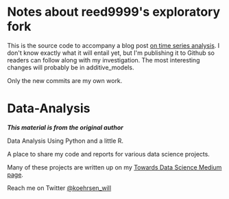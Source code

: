 # Notes about reed9999's exploratory fork
This is the source code to accompany a blog post [on time series analysis](https://towardsdatascience.com/time-series-analysis-in-python-an-introduction-70d5a5b1d52a). I don't know exactly what it will entail yet, but I'm publishing it to Github so readers can follow along with my investigation. The most interesting changes will probably be in additive_models. 

Only the new commits are my own work.

# Data-Analysis
***This material is from the original author***

Data Analysis Using Python and a little R. 

A place to share my code and reports for various data science projects.

Many of these projects are written up on my [Towards Data Science Medium page](https://medium.com/@williamkoehrsen). 

Reach me on Twitter [@koehrsen_will](https://twitter.com/@koehrsen_will)
